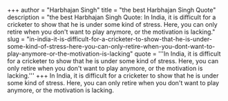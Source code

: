 +++
author = "Harbhajan Singh"
title = "the best Harbhajan Singh Quote"
description = "the best Harbhajan Singh Quote: In India, it is difficult for a cricketer to show that he is under some kind of stress. Here, you can only retire when you don't want to play anymore, or the motivation is lacking."
slug = "in-india-it-is-difficult-for-a-cricketer-to-show-that-he-is-under-some-kind-of-stress-here-you-can-only-retire-when-you-dont-want-to-play-anymore-or-the-motivation-is-lacking"
quote = '''In India, it is difficult for a cricketer to show that he is under some kind of stress. Here, you can only retire when you don't want to play anymore, or the motivation is lacking.'''
+++
In India, it is difficult for a cricketer to show that he is under some kind of stress. Here, you can only retire when you don't want to play anymore, or the motivation is lacking.
